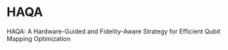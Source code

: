 # HAQA
HAQA: A Hardware-Guided and Fidelity-Aware  Strategy for Efficient Qubit Mapping Optimization
